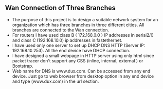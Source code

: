 <!DOCTYPE html>
<html>
<body>

  <h2>Wan Connection of Three Branches</h2>

  <ul>
    <li>The purpose of this project is to design a suitable network system for an organization which has three branches in three different cities. All branches are connected to the Wan connection.
    </li>
    <li>For routers I have used class B ( 172.168.0.0 ) IP addresses in serial2/0 and class C (192.168.10.0) ip addresses in fastethernet.
    </li>
    <li>I have used only one server to set up DHCP DNS HTTP (Server IP: 192.168.10.253). All the end device have DHCP connection.
    </li>
    <li>I have designed a small webpage in HTTP server using only html since packet tracer don't support any CSS (inline, internal, external ) or Bootstrap.
    </li>
    <li>Web name for DNS is www.dux.com. Can be accessed from any end device. Just go to web browser from desktop option in any end device and type (www.dux.com) in the url section.
    </li>
  </ul>  

</body>
</html>